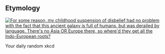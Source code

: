 ## Etymology
[![For some reason, my childhood suspension of disbelief had no problem with the fact that this ancient galaxy is full of humans, but was derailed by language. There's no Asia OR Europe there, so where'd they get all the Indo-European roots?](https://imgs.xkcd.com/comics/etymology.png)](https://xkcd.com/890/ "For some reason, my childhood suspension of disbelief had no problem with the fact that this ancient galaxy is full of humans, but was derailed by language. There's no Asia OR Europe there, so where'd they get all the Indo-European roots?")

Your daily random xkcd

